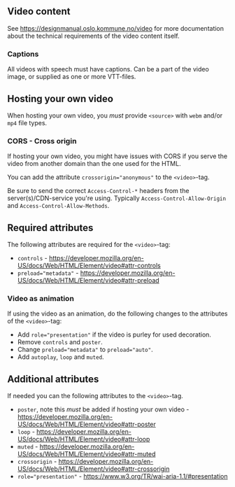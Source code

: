 ## Video content

See https://designmanual.oslo.kommune.no/video for more documentation about the technical requirements of the video content itself.

### Captions

All videos with speech must have captions. Can be a part of the video image, or supplied as one or more VTT-files.

## Hosting your own video

When hosting your own video, you *must* provide `<source>` with `webm` and/or `mp4` file types.

### CORS - Cross origin

If hosting your own video, you might have issues with CORS if you serve the video from another domain than the one used for the HTML.

You can add the attribute `crossorigin="anonymous"` to the `<video>`-tag.

Be sure to send the correct `Access-Control-*` headers from the server(s)/CDN-service you're using. Typically `Access-Control-Allow-Origin` and `Access-Control-Allow-Methods`.

## Required attributes

The following attributes are required for the `<video>`-tag:

- `controls` - https://developer.mozilla.org/en-US/docs/Web/HTML/Element/video#attr-controls
- `preload="metadata"` - https://developer.mozilla.org/en-US/docs/Web/HTML/Element/video#attr-preload

### Video as animation

If using the video as an animation, do the following changes to the attributes of the `<video>`-tag:

- Add `role="presentation"` if the video is purley for used decoration.
- Remove `controls` and `poster`.
- Change `preload="metadata"` to `preload="auto"`.
- Add `autoplay`, `loop` and `muted`.

## Additional attributes

If needed you can the following attributes to the `<video>`-tag.

- `poster`, note this *must* be added if hosting your own video - https://developer.mozilla.org/en-US/docs/Web/HTML/Element/video#attr-poster
- `loop` - https://developer.mozilla.org/en-US/docs/Web/HTML/Element/video#attr-loop
- `muted` - https://developer.mozilla.org/en-US/docs/Web/HTML/Element/video#attr-muted
- `crossorigin` - https://developer.mozilla.org/en-US/docs/Web/HTML/Element/video#attr-crossorigin
- `role="presentation"` - https://www.w3.org/TR/wai-aria-1.1/#presentation
